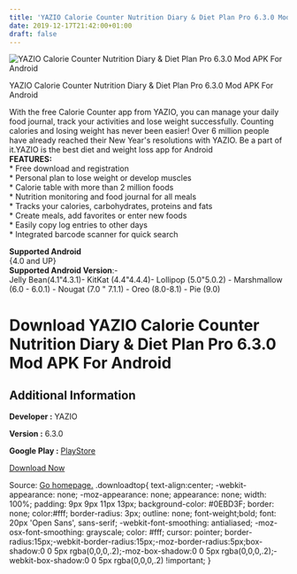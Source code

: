 ```yaml
---
title: 'YAZIO Calorie Counter Nutrition Diary & Diet Plan Pro 6.3.0 Mod APK For Android'
date: 2019-12-17T21:42:00+01:00
draft: false
---
```


![YAZIO Calorie Counter Nutrition Diary & Diet Plan Pro 6.3.0 Mod APK For Android](https://i1.wp.com/apkhome.net/wp-content/uploads/2019/12/YAZIO-Calorie-Counter-Nutrition-Diary-Diet-Plan-Pro-6.3.0-Mod.png "YAZIO Calorie Counter Nutrition Diary & Diet Plan Pro 6.3.0 Mod APK For Android")

  

YAZIO Calorie Counter Nutrition Diary & Diet Plan Pro 6.3.0 Mod APK For Android

With the free Calorie Counter app from YAZIO, you can manage your daily food journal, track your activities and lose weight successfully. Counting calories and losing weight has never been easier! Over 6 million people have already reached their New Year's resolutions with YAZIO. Be a part of it.YAZIO is the best diet and weight loss app for Android  
**FEATURES:**  
\* Free download and registration  
\* Personal plan to lose weight or develop muscles  
\* Calorie table with more than 2 million foods  
\* Nutrition monitoring and food journal for all meals  
\* Tracks your calories, carbohydrates, proteins and fats  
\* Create meals, add favorites or enter new foods  
\* Easily copy log entries to other days  
\* Integrated barcode scanner for quick search

**Supported Android**  
{4.0 and UP}  
**Supported Android Version**:-  
Jelly Bean(4.1"4.3.1)- KitKat (4.4"4.4.4)- Lollipop (5.0"5.0.2) - Marshmallow (6.0 - 6.0.1) - Nougat (7.0 " 7.1.1) - Oreo (8.0-8.1) - Pie (9.0)

Download YAZIO Calorie Counter Nutrition Diary & Diet Plan Pro 6.3.0 Mod APK For Android
========================================================================================

Additional Information
----------------------

**Developer :** YAZIO

**Version :** 6.3.0

**Google Play :** [PlayStore](https://play.google.com/store/apps/details?id=com.yazio.android)

  

[Download Now](https://store4app.co/post/yazio-calorie-counter-nutrition-diary-amp-diet-plan-pro-6-3-0-mod-apk-for-android_1576611258)

  
Source: [Go homepage.](https://store4app.co/post/yazio-calorie-counter-nutrition-diary-amp-diet-plan-pro-6-3-0-mod-apk-for-android_1576611258) .downloadtop{ text-align:center; -webkit-appearance: none; -moz-appearance: none; appearance: none; width: 100%; padding: 9px 9px 11px 13px; background-color: #0EBD3F; border: none; color:#fff; border-radius: 3px; outline: none; font-weight;bold; font: 20px 'Open Sans', sans-serif; -webkit-font-smoothing: antialiased; -moz-osx-font-smoothing: grayscale; color: #fff; cursor: pointer; border-radius:15px;-webkit-border-radius:15px;-moz-border-radius:5px;box-shadow:0 0 5px rgba(0,0,0,.2);-moz-box-shadow:0 0 5px rgba(0,0,0,.2);-webkit-box-shadow:0 0 5px rgba(0,0,0,.2) !important; }